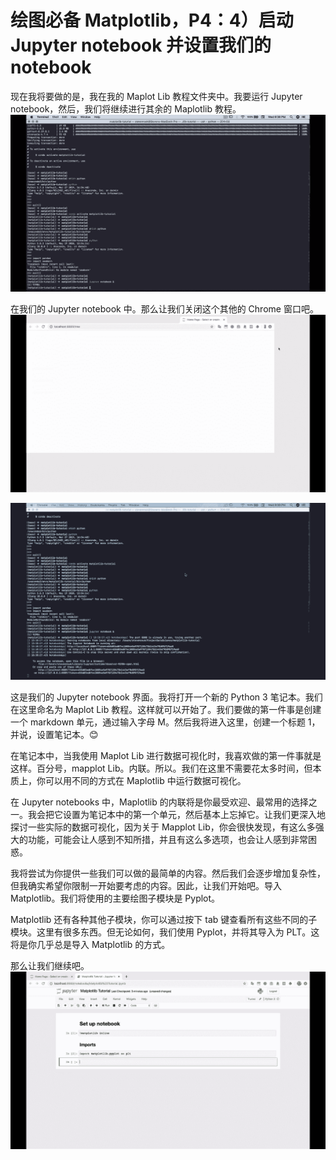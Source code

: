 # 绘图必备 Matplotlib，P4：4）启动 Jupyter notebook 并设置我们的 notebook 

现在我将要做的是，我在我的 Maplot Lib 教程文件夹中。我要运行 Jupyter notebook，然后，我们将继续进行其余的 Maplotlib 教程。![](img/892da33aad000f8edbbf075405535965_1.png)

在我们的 Jupyter notebook 中。那么让我们关闭这个其他的 Chrome 窗口吧。![](img/892da33aad000f8edbbf075405535965_3.png)

![](img/892da33aad000f8edbbf075405535965_4.png)

这是我们的 Jupyter notebook 界面。我将打开一个新的 Python 3 笔记本。我们在这里命名为 Maplot Lib 教程。这样就可以开始了。我们要做的第一件事是创建一个 markdown 单元，通过输入字母 M。然后我将进入这里，创建一个标题 1，并说，设置笔记本。😊

在笔记本中，当我使用 Maplot Lib 进行数据可视化时，我喜欢做的第一件事就是这样。百分号，mapplot Lib。内联。所以。我们在这里不需要花太多时间，但本质上，你可以用不同的方式在 Maplotlib 中运行数据可视化。

在 Jupyter notebooks 中，Maplotlib 的内联将是你最受欢迎、最常用的选择之一。我会把它设置为笔记本中的第一个单元，然后基本上忘掉它。让我们更深入地探讨一些实际的数据可视化，因为关于 Mapplot Lib，你会很快发现，有这么多强大的功能，可能会让人感到不知所措，并且有这么多选项，也会让人感到非常困惑。

我将尝试为你提供一些我们可以做的最简单的内容。然后我们会逐步增加复杂性，但我确实希望你限制一开始要考虑的内容。因此，让我们开始吧。导入 Matplotlib。我们将使用的主要绘图子模块是 Pyplot。

Matplotlib 还有各种其他子模块，你可以通过按下 tab 键查看所有这些不同的子模块。这里有很多东西。但无论如何，我们使用 Pyplot，并将其导入为 PLT。这将是你几乎总是导入 Matplotlib 的方式。

那么让我们继续吧。![](img/892da33aad000f8edbbf075405535965_6.png)
